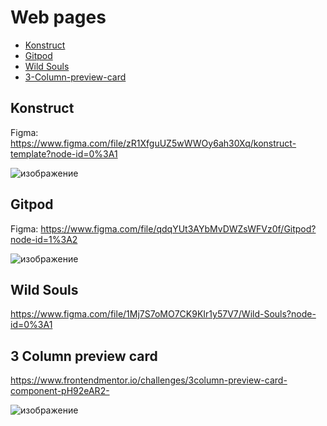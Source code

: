 # Web pages
* [Konstruct](#konstruct)
* [Gitpod](#gitpod)  
* [Wild Souls](#wild-souls)
* [3-Column-preview-card](#column-preview-card)

<a name="konstruct"><h2>Konstruct</h2></a>
Figma: https://www.figma.com/file/zR1XfguUZ5wWWOy6ah30Xq/konstruct-template?node-id=0%3A1

![изображение](https://user-images.githubusercontent.com/70754856/130121308-9dd0dedb-89f4-4483-a34b-bb5a7a14f6b1.png)

<a name="gitpod"><h2>Gitpod</h2></a>
Figma: https://www.figma.com/file/qdqYUt3AYbMvDWZsWFVz0f/Gitpod?node-id=1%3A2

![изображение](https://user-images.githubusercontent.com/70754856/130118203-b6bd28e8-20cb-4848-a7b9-f806ad38471e.png)

<a name="wild-souls"><h2>Wild Souls</h2></a>
https://www.figma.com/file/1Mj7S7oMO7CK9KIr1y57V7/Wild-Souls?node-id=0%3A1

<a name="column-preview-card"><h2>3 Column preview card</h2></a>
https://www.frontendmentor.io/challenges/3column-preview-card-component-pH92eAR2-

![изображение](https://user-images.githubusercontent.com/70754856/130122748-586d3367-c089-4238-b123-10ff747c15f1.png)

